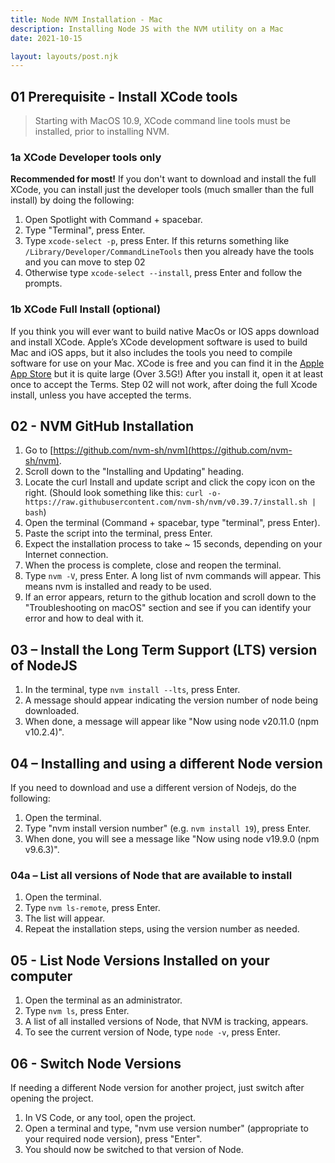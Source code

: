 ```yaml
---
title: Node NVM Installation - Mac
description: Installing Node JS with the NVM utility on a Mac
date: 2021-10-15

layout: layouts/post.njk
---
```


## 01 Prerequisite - Install XCode tools

> Starting with MacOS 10.9, XCode command line tools must be installed, prior to installing NVM.

### 1a XCode Developer tools only

**Recommended for most!** If you don't want to download and install the full XCode, you can install just the developer tools (much smaller than the full install) by doing the following:

1. Open Spotlight with Command + spacebar.
2. Type "Terminal", press Enter.
3. Type `xcode-select -p`, press Enter. If this returns something like `/Library/Developer/CommandLineTools` then you already have the tools and you can move to step 02
4. Otherwise type `xcode-select --install`, press Enter and follow the prompts.

### 1b XCode Full Install (optional)

If you think you will ever want to build native MacOs or IOS apps download and install XCode. Apple’s XCode development software is used to build Mac and iOS apps, but it also includes the tools you need to compile software for use on your Mac. XCode is free and you can find it in the  [Apple App Store](https://apps.apple.com/us/app/xcode/id497799835?mt=12) but it is quite large (Over 3.5G!)  After you install it, open it at least once to accept the Terms.  Step 02 will not work, after doing the full Xcode install, unless you have accepted the terms.


## 02 - NVM GitHub Installation

1. Go to [https://github.com/nvm-sh/nvm](https://github.com/nvm-sh/nvm).
2. Scroll down to the "Installing and Updating" heading.
3. Locate the curl Install and update script and click the copy icon on the right. (Should look something like this: `curl -o- https://raw.githubusercontent.com/nvm-sh/nvm/v0.39.7/install.sh | bash`)
4. Open the terminal (Command + spacebar, type "terminal", press Enter).
5. Paste the script into the terminal, press Enter.
6. Expect the installation process to take ~ 15 seconds, depending on your Internet
connection.
7. When the process is complete, close and reopen the terminal.
8. Type `nvm -V`, press Enter. A long list of nvm commands will appear. This means nvm is installed and ready to be used.
9. If an error appears, return to the github location and scroll down to the
"Troubleshooting on macOS" section and see if you can identify your error and how to deal with it.

## 03 – Install the Long Term Support (LTS) version of NodeJS

1. In the terminal, type `nvm install --lts`, press Enter.
2. A message should appear indicating the version number of node being downloaded.
3. When done, a message will appear like "Now using node v20.11.0 (npm v10.2.4)".

## 04 – Installing and using a different Node version

If you need to download and use a different version of Nodejs, do the following:

1. Open the terminal.
2. Type "nvm install version number" (e.g. `nvm install 19`), press Enter.
3. When done, you will see a message like "Now using node v19.9.0 (npm v9.6.3)".

### 04a – List all versions of Node that are available to install

1. Open the terminal.
2. Type `nvm ls-remote`, press Enter.
3. The list will appear.
4. Repeat the installation steps, using the version number as needed.

## 05 - List Node Versions Installed on your computer

1. Open the terminal as an administrator.
2. Type `nvm ls`, press Enter.
3. A list of all installed versions of Node, that NVM is tracking, appears.
4. To see the current version of Node, type `node -v`, press Enter.

## 06 - Switch Node Versions

If needing a different Node version for another project, just switch after opening the project.

1. In VS Code, or any tool, open the project.
2. Open a terminal and type, "nvm use version number" (appropriate to your required
node version), press "Enter".
3. You should now be switched to that version of Node.
